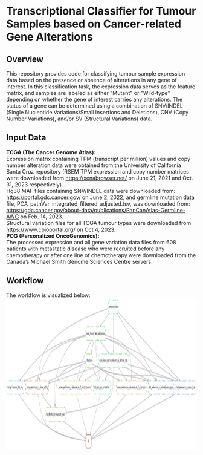 # Transcriptional Classifier for Tumour Samples based on Cancer-related Gene Alterations

## Overview
This repository provides code for classifying tumour sample expression data based on the presence or absence of alterations in any gene of interest. In this classification task, the expression data serves as the feature matrix, and samples are labeled as either "Mutant" or "Wild-type" depending on whether the gene of interest carries any alterations. The status of a gene can be determined using a combination of SNV/INDEL (Single Nucleotide Variations/Small Insertions and Deletions), CNV (Copy Number Variations), and/or SV (Structural Variations) data.

## Input Data
**TCGA (The Cancer Genome Atlas):**<br/>
Expression matrix containing TPM (transcript per million) values and copy number alteration data were obtained from the University of California Santa Cruz repository (RSEM TPM expression and copy number matrices were downloaded from https://xenabrowser.net/ on June 21, 2021 and Oct. 31, 2023 respectively).<br/>
Hg38 MAF files containing SNV/INDEL data were downloaded from: https://portal.gdc.cancer.gov/ on June 2, 2022, and germline mutation data file, PCA_pathVar_integrated_filtered_adjusted.tsv, was downloaded from: https://gdc.cancer.gov/about-data/publications/PanCanAtlas-Germline-AWG on Feb. 14, 2023.<br/> 
Structural variation files for all TCGA tumour types were downloaded from https://www.cbioportal.org/ on Oct 4, 2023.<br/>
**POG (Personalized OncoGenomics):**<br/>
The processed expression and all gene variation data files from 608 patients with metastatic disease who were recruited before any chemotherapy or after one line of chemotherapy were downloaded from the Canada’s Michael Smith Genome Sciences Centre servers.

## Workflow

The workflow is visualized below: \
<img src="dag.png" width="1100" height="400">
